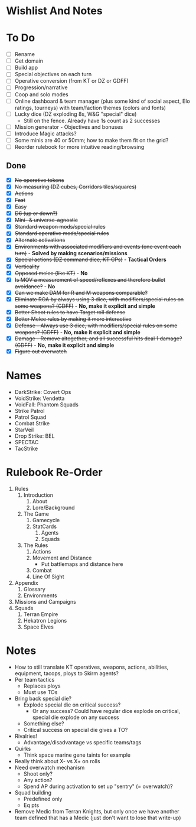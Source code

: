 # Wishlist And Notes

# To Do

- [ ] Rename
- [ ] Get domain
- [ ] Build app
- [ ] Special objectives on each turn
- [ ] Operative conversion (from KT or DZ or GDFF)
- [ ] Progression/narrative
- [ ] Coop and solo modes
- [ ] Online dashboard & team manager (plus some kind of social aspect, Elo ratings, tourneys) with team/faction themes (colors and fonts)
- [ ] Lucky dice (DZ exploding 8s, W&G "special" dice)
  - Still on the fence. Already have 1s count as 2 successes
- [ ] Mission generator - Objectives and bonuses
- [ ] Introduce Magic attacks?
- [ ] Some minis are 40 or 50mm; how to make them fit on the grid?
- [ ] Reorder rulebook for more intuitive reading/browsing

## Done

- [x] ~~No operative tokens~~
- [x] ~~No measuring (DZ cubes, Corridors tiles/squares)~~
- [x] ~~Actions~~
- [x] ~~Fast~~
- [x] ~~Easy~~
- [x] ~~D6 (up or down?)~~
- [x] ~~Mini- & universe-agnostic~~
- [x] ~~Standard weapon mods/special rules~~
- [x] ~~Standard operative mods/special rules~~
- [x] ~~Alternate activations~~
- [x] ~~Environments with associated modifiers and events (one event each turn)~~ - **Solved by making scenarios/missions**
- [x] ~~Special actions (DZ command dice, KT CPs)~~ - **Tactical Orders**
- [x] ~~Verticality~~
- [x] ~~Opposed melee (like KT)~~ - **No**
- [x] ~~Is MOV a measurement of speed/reflexes and therefore bullet avoidance?~~ - **No**
- [x] ~~Can we make DAM for R and M weapons comparable?~~
- [x] ~~Eliminate ROA by always using 3 dice, with modifiers/special rules on some weapons? (GDFF)~~ - **No, make it explicit and simple**
- [x] ~~Better Shoot rules to have Target roll defense~~
- [x] ~~Better Melee rules by making it more interactive~~
- [x] ~~Defense - Always use 3 dice, with modifiers/special rules on some weapons? (GDFF)~~ - **No, make it explicit and simple**
- [x] ~~Damage - Remove altogether, and all successful hits deal 1 damage? (GDFF)~~ - **No, make it explicit and simple**
- [x] ~~Figure out overwatch~~

# Names

- DarkStrike: Covert Ops
- VoidStrike: Vendetta
- VoidFall: Phantom Squads
- Strike Patrol
- Patrol Squad
- Combat Strike
- StarVeil
- Drop Strike: BEL
- SPECTAC
- TacStrike

# Rulebook Re-Order

1. Rules
   1. Introduction
      1. About
      1. Lore/Background
   1. The Game
      1. Gamecycle
      1. StatCards
         1. Agents
         1. Squads
   1. The Rules
      1. Actions
      1. Movement and Distance
         - Put battlemaps and distance here
      1. Combat
      1. Line Of Sight
1. Appendix
   1. Glossary
   1. Environments
1. Missions and Campaigns
1. Squads
   1. Terran Empire
   1. Hekatron  Legions
   1. Space Elves

# Notes

- How to still translate KT operatives, weapons, actions, abilities, equipment, tacops, ploys to Skirm agents?
- Per team tactics
  - Replaces ploys
  - Must use TOs
- Bring back special die?
  - Explode special die on critical success?
    - Or any success? Could have regular dice explode on critical, special die explode on any success
  - Something else?
  - Critical success on special die gives a TO?
- Rivalries!
  - Advantage/disadvantage vs specific teams/tags
- Quirks
  - Think space marine gene taints for example
- Really think about X- vs X+ on rolls
- Need overwatch mechanism
  - Shoot only?
  - Any action?
  - Spend AP during activation to set up "sentry" (= overwatch)?
- Squad building
  - Predefined only
  - Eq pts
- Remove Medic from Terran Knights, but only once we have another team defined that has a Medic (just don't want to lose that write-up)